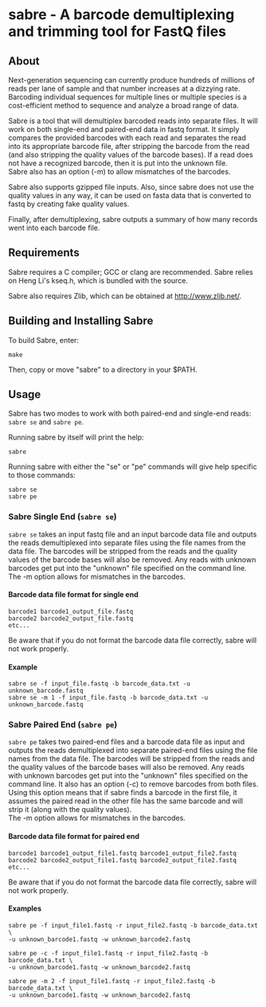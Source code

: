 # sabre - A barcode demultiplexing and trimming tool for FastQ files

## About

Next-generation sequencing can currently produce hundreds of millions of reads
per lane of sample and that number increases at a dizzying rate.  Barcoding
individual sequences for multiple lines or multiple species is a cost-efficient
method to sequence and analyze a broad range of data.

Sabre is a tool that will demultiplex barcoded reads into separate files. 
It will work on both single-end and paired-end data in fastq format.
It simply compares the provided barcodes with each read and separates
the read into its appropriate barcode file, after stripping the barcode from
the read (and also stripping the quality values of the barcode bases).  If
a read does not have a recognized barcode, then it is put into the unknown file.  
Sabre also has an option (-m) to allow mismatches of the barcodes.

Sabre also supports gzipped file inputs.  Also, since sabre does not use the 
quality values in any way, it can be used on fasta data that is converted to
fastq by creating fake quality values.

Finally, after demultiplexing, sabre outputs a summary of how many records
went into each barcode file.

## Requirements 

Sabre requires a C compiler; GCC or clang are recommended.  Sabre
relies on Heng Li's kseq.h, which is bundled with the source.

Sabre also requires Zlib, which can be obtained at
<http://www.zlib.net/>.

## Building and Installing Sabre

To build Sabre, enter:

    make

Then, copy or move "sabre" to a directory in your $PATH.

## Usage

Sabre has two modes to work with both paired-end and single-end
reads: `sabre se` and `sabre pe`.

Running sabre by itself will print the help:

    sabre

Running sabre with either the "se" or "pe" commands will give help
specific to those commands:

    sabre se
    sabre pe

### Sabre Single End (`sabre se`)

`sabre se` takes an input fastq file and an input barcode data file and outputs 
the reads demultiplexed into separate files using the file names from the data file.
The barcodes will be stripped from the reads and the quality values of the barcode
bases will also be removed.  Any reads with unknown barcodes get put into the "unknown" 
file specified on the command line.  The -m option allows for mismatches in the barcodes.

#### Barcode data file format for single end

    barcode1 barcode1_output_file.fastq
    barcode2 barcode2_output_file.fastq
    etc...

Be aware that if you do not format the barcode data file correctly, sabre will not work properly.

#### Example

    sabre se -f input_file.fastq -b barcode_data.txt -u unknown_barcode.fastq
    sabre se -m 1 -f input_file.fastq -b barcode_data.txt -u unknown_barcode.fastq

### Sabre Paired End (`sabre pe`)

`sabre pe` takes two paired-end files and a barcode data file as input and outputs
the reads demultiplexed into separate paired-end files using the file names from the 
data file.  The barcodes will be stripped from the reads and the quality values of the barcode 
bases will also be removed.  Any reads with unknown barcodes get put into the "unknown" files 
specified on the command line.  It also has an option (-c) to remove barcodes from both files.  
Using this option means that if sabre finds a barcode in the first file, it assumes the paired 
read in the other file has the same barcode and will strip it (along with the quality values).  
The -m option allows for mismatches in the barcodes.

#### Barcode data file format for paired end

    barcode1 barcode1_output_file1.fastq barcode1_output_file2.fastq
    barcode2 barcode2_output_file1.fastq barcode2_output_file2.fastq
    etc...

Be aware that if you do not format the barcode data file correctly, sabre will not work properly.

#### Examples

    sabre pe -f input_file1.fastq -r input_file2.fastq -b barcode_data.txt \
    -u unknown_barcode1.fastq -w unknown_barcode2.fastq

    sabre pe -c -f input_file1.fastq -r input_file2.fastq -b barcode_data.txt \
    -u unknown_barcode1.fastq -w unknown_barcode2.fastq

    sabre pe -m 2 -f input_file1.fastq -r input_file2.fastq -b barcode_data.txt \
    -u unknown_barcode1.fastq -w unknown_barcode2.fastq
